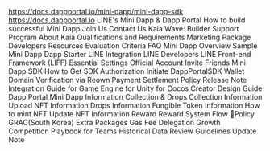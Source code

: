 https://docs.dappportal.io/mini-dapp/mini-dapp-sdk
https://docs.dappportal.io
LINE's Mini Dapp & Dapp Portal
How to build successful Mini Dapp
Join Us
Contact Us
Kaia Wave: Builder Support Program
About Kaia
Qualifications and Requirements
Marketing Package
Developers Resources
Evaluation Criteria
FAQ
Mini Dapp
Overview
Sample Mini Dapp
Dapp Starter
LINE Integration
LINE Developers
LINE Front-end Framework (LIFF)
Essential Settings
Official Account
Invite Friends
Mini Dapp SDK
How to Get SDK Authorization
Initiate DappPortalSDK
Wallet
Domain Verification via Reown
Payment
Settlement
Policy
Release Note
Integration Guide for Game Engine
for Unity
for Cocos Creator
Design Guide
Dapp Portal
Mini Dapp Information
Collection & Drops
Collection Information
Upload NFT Information
Drops Information
Fungible Token Information
How to mint NFT
Update NFT Information
Reward
Reward System Flow
Policy
GRAC(South Korea)
Extra Packages
Gas Fee Delegation
Growth Competition
Playbook for Teams
Historical Data
Review Guidelines
Update Note